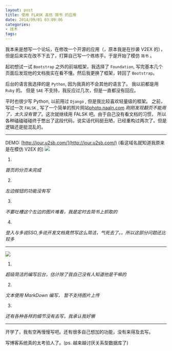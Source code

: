 ```yaml
---
layout: post
title: 使用 FLASK 高仿 简书 的应用
date: 2014/09/01 03:09:06
categories:
- 技术
tags:
---
```


我本来是想写一个论坛，在修改一个开源的应用（，原本我是在抄袭 V2EX 的），但是后来实在改不下去了，打算自己写一个练练手。于是开始了模仿 `简书` 。

起初想试一试 `Bootstrap` 之外的前端框架，我选择了 `Foundation`, 写完基本几个页面后发现他的文档我实在看不懂。然后我更换了框架，转回了 `Bootstrap`。

后台的语言我选择的是 `Python`, 因为我真的不会其他的语言了。 我以前都是用 `Ruby` 的。 但是 `SAE` 不支持，我反应过几次，但是一直都没有回应。

平时也很少写 Python, 以前用过 `Django` , 但是我比较喜欢轻量级的框架。 之前， 写过一次 `FALSK` , 写了一个简单的照片网站[photo.naaln.com](http://photo.naaln.com/) _刚刚发现翻页不能用了，太久没有管了_。这次就继续用 FALSK 吧。由于自己没有看文档的习惯， 所以各种磕磕碰碰终于憋出了这段代码，说实话代码挺丑陋，已经重构过两次了。但是逻辑还是挺混乱的。

---

DEMO: [http://jour.u2sb.com/](http://jour.u2sb.com/) (看这域名就知道我原来是在模仿 V2EX 的) ![](http://pics.naaln.com/blog/2019-05-14-123216.jpg-basicBlog)

1.
_首页的分页未完成_

2.
_左边按钮的功能没有写_

3.
_不要吐槽这个左边的图片难看，我是定时去简书上抓取的_

4.
_登入与多说SSO,多说开发文档竟然写这么简洁，气死去了。。所以这部分问题还比较多_

---

![](http://pics.naaln.com/blog/2019-05-14-123217.jpg-basicBlog)

1.
_超级简洁的编写后台，估计除了我自己没有人知道他是干嘛的_

2.
_文本使用 MarkDown 编写， 暂不支持图片上传_

3.
_还有各种各样的细节没有去写，我承认我好懒_

---

开学了，我有空再慢慢写吧。还有很多自己想加的功能，没有来得及去写。

写博客系统真的太考验人了。(ps. 越来越讨厌关系型数据库了)
